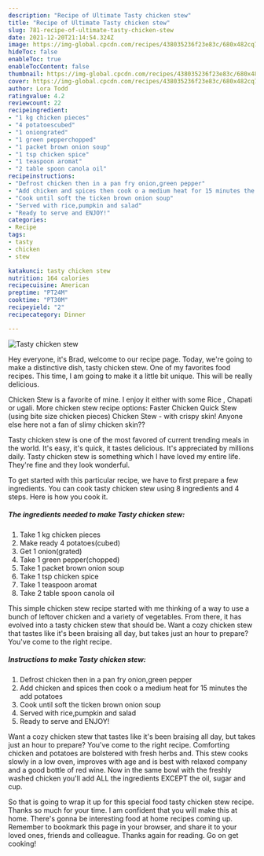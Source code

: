 ```yaml
---
description: "Recipe of Ultimate Tasty chicken stew"
title: "Recipe of Ultimate Tasty chicken stew"
slug: 781-recipe-of-ultimate-tasty-chicken-stew
date: 2021-12-20T21:14:54.324Z
image: https://img-global.cpcdn.com/recipes/438035236f23e83c/680x482cq70/tasty-chicken-stew-recipe-main-photo.jpg
hideToc: false
enableToc: true
enableTocContent: false
thumbnail: https://img-global.cpcdn.com/recipes/438035236f23e83c/680x482cq70/tasty-chicken-stew-recipe-main-photo.jpg
cover: https://img-global.cpcdn.com/recipes/438035236f23e83c/680x482cq70/tasty-chicken-stew-recipe-main-photo.jpg
author: Lora Todd
ratingvalue: 4.2
reviewcount: 22
recipeingredient:
- "1 kg chicken pieces"
- "4 potatoescubed"
- "1 oniongrated"
- "1 green pepperchopped"
- "1 packet brown onion soup"
- "1 tsp chicken spice"
- "1 teaspoon aromat"
- "2 table spoon canola oil"
recipeinstructions:
- "Defrost chicken then in a pan fry onion,green pepper"
- "Add chicken and spices then cook o a medium heat for 15 minutes the add potatoes"
- "Cook until soft the ticken brown onion soup"
- "Served with rice,pumpkin and salad"
- "Ready to serve and ENJOY!"
categories:
- Recipe
tags:
- tasty
- chicken
- stew

katakunci: tasty chicken stew 
nutrition: 164 calories
recipecuisine: American
preptime: "PT24M"
cooktime: "PT30M"
recipeyield: "2"
recipecategory: Dinner

---
```



![Tasty chicken stew](https://img-global.cpcdn.com/recipes/438035236f23e83c/680x482cq70/tasty-chicken-stew-recipe-main-photo.jpg)

Hey everyone, it's Brad, welcome to our recipe page. Today, we're going to make a distinctive dish, tasty chicken stew. One of my favorites food recipes. This time, I am going to make it a little bit unique. This will be really delicious.

Chicken Stew is a favorite of mine. I enjoy it either with some Rice , Chapati or ugali. More chicken stew recipe options: Faster Chicken Quick Stew (using bite size chicken pieces) Chicken Stew - with crispy skin! Anyone else here not a fan of slimy chicken skin??

Tasty chicken stew is one of the most favored of current trending meals in the world. It's easy, it's quick, it tastes delicious. It's appreciated by millions daily. Tasty chicken stew is something which I have loved my entire life. They're fine and they look wonderful.


To get started with this particular recipe, we have to first prepare a few ingredients. You can cook tasty chicken stew using 8 ingredients and 4 steps. Here is how you cook it.

<!--inarticleads1-->

##### The ingredients needed to make Tasty chicken stew:

1. Take 1 kg chicken pieces
1. Make ready 4 potatoes(cubed)
1. Get 1 onion(grated)
1. Take 1 green pepper(chopped)
1. Take 1 packet brown onion soup
1. Take 1 tsp chicken spice
1. Take 1 teaspoon aromat
1. Take 2 table spoon canola oil


This simple chicken stew recipe started with me thinking of a way to use a bunch of leftover chicken and a variety of vegetables. From there, it has evolved into a tasty chicken stew that should be. Want a cozy chicken stew that tastes like it&#39;s been braising all day, but takes just an hour to prepare? You&#39;ve come to the right recipe. 

<!--inarticleads2-->

##### Instructions to make Tasty chicken stew:

1. Defrost chicken then in a pan fry onion,green pepper
1. Add chicken and spices then cook o a medium heat for 15 minutes the add potatoes
1. Cook until soft the ticken brown onion soup
1. Served with rice,pumpkin and salad
1. Ready to serve and ENJOY!

Want a cozy chicken stew that tastes like it&#39;s been braising all day, but takes just an hour to prepare? You&#39;ve come to the right recipe. Comforting chicken and potatoes are bolstered with fresh herbs and. This stew cooks slowly in a low oven, improves with age and is best with relaxed company and a good bottle of red wine. Now in the same bowl with the freshly washed chicken you&#39;ll add ALL the ingredients EXCEPT the oil, sugar and cup. 

So that is going to wrap it up for this special food tasty chicken stew recipe. Thanks so much for your time. I am confident that you will make this at home. There's gonna be interesting food at home recipes coming up. Remember to bookmark this page in your browser, and share it to your loved ones, friends and colleague. Thanks again for reading. Go on get cooking!
